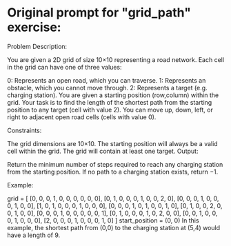 # Original prompt for "grid_path" exercise:

Problem Description:

You are given a 2D grid of size 10×10 representing a road network. Each cell in the grid can have one of three values:

0: Represents an open road, which you can traverse.
1: Represents an obstacle, which you cannot move through.
2: Represents a target (e.g. charging station).
You are given a starting position (row,column) within the grid. Your task is to find the length of the shortest path from the starting position to any target (cell with value 2). You can move up, down, left, or right to adjacent open road cells (cells with value 0).

Constraints:

The grid dimensions are 10×10.
The starting position will always be a valid cell within the grid.
The grid will contain at least one target.
Output:

Return the minimum number of steps required to reach any charging station from the starting position. If no path to a charging station exists, return −1.

Example:

grid = [
    [0, 0, 0, 1, 0, 0, 0, 0, 0, 0],
    [0, 1, 0, 0, 0, 1, 0, 0, 2, 0],
    [0, 0, 0, 1, 0, 0, 0, 1, 0, 0],
    [1, 0, 1, 0, 0, 0, 1, 0, 0, 0],
    [0, 0, 0, 1, 0, 1, 0, 0, 1, 0],
    [0, 1, 0, 0, 2, 0, 0, 1, 0, 0],
    [0, 0, 0, 1, 0, 0, 0, 0, 0, 1],
    [0, 1, 0, 0, 0, 1, 0, 2, 0, 0],
    [0, 0, 1, 0, 0, 0, 1, 0, 0, 0],
    [2, 0, 0, 0, 1, 0, 0, 0, 1, 0]
]
start_position = (0, 0)
In this example, the shortest path from (0,0) to the charging station at (5,4) would have a length of 9.